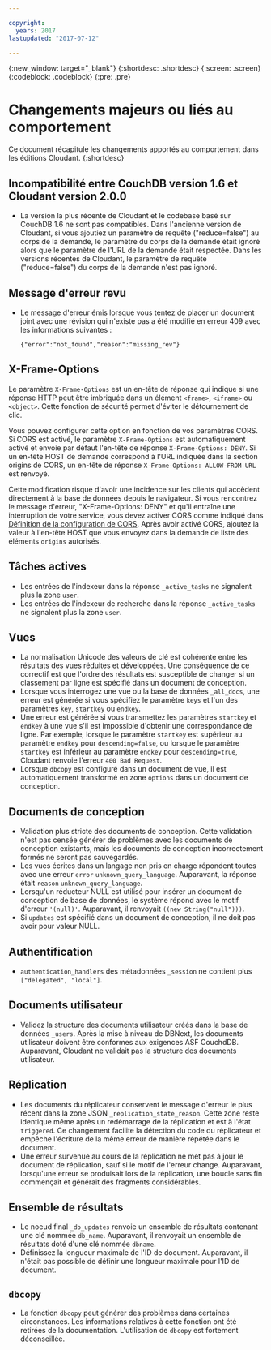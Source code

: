 ```yaml
---

copyright:
  years: 2017
lastupdated: "2017-07-12"

---
```


{:new_window: target="_blank"}
{:shortdesc: .shortdesc}
{:screen: .screen}
{:codeblock: .codeblock}
{:pre: .pre}

<!-- Acrolinx: 2017-07-12 -->

# Changements majeurs ou liés au comportement

Ce document récapitule les changements apportés au comportement dans les éditions Cloudant.
{:shortdesc}

## Incompatibilité entre CouchDB version 1.6 et Cloudant version 2.0.0

-   La version la plus récente de Cloudant et le codebase basé sur CouchDB 1.6 ne sont pas compatibles. Dans
l'ancienne version   de Cloudant, si vous ajoutiez un paramètre de requête
("reduce=false") au corps de la demande, le paramètre du corps de la demande était ignoré alors que le paramètre de l'URL de la demande était respectée. Dans
les versions récentes de Cloudant, le paramètre de requête ("reduce=false") du corps de la demande n'est pas ignoré. 

## Message d'erreur revu

- Le message d'erreur émis lorsque vous tentez de placer un document joint avec
une révision qui n'existe pas a été modifié en erreur 409 avec les informations suivantes :

	```
	{"error":"not_found","reason":"missing_rev"}
	```

## X-Frame-Options

Le paramètre `X-Frame-Options` est un en-tête de réponse qui indique si une réponse HTTP peut être imbriquée dans un élément `<frame>`, `<iframe>` ou `<object>`. Cette fonction de sécurité permet d'éviter le détournement de clic. 

Vous pouvez configurer cette option en fonction de vos paramètres CORS. Si CORS est
activé, le paramètre `X-Frame-Options` est automatiquement activé et envoie par défaut l'en-tête de réponse `X-Frame-Options: DENY`. Si un en-tête HOST de demande correspond à l'URL indiquée dans la section origins de CORS, un en-tête de réponse `X-Frame-Options: ALLOW-FROM URL` est renvoyé.
 
Cette modification risque d'avoir une incidence sur les clients qui accèdent directement à la base de données depuis le navigateur. Si
vous rencontrez le message d'erreur, "X-Frame-Options: DENY" et qu'il entraîne une interruption de votre service, vous devez activer CORS comme indiqué dans
[Définition de la configuration de CORS](../api/cors.html#setting-the-cors-configuration). Après
avoir activé CORS, ajoutez la valeur à l'en-tête HOST que vous envoyez dans la demande de liste des éléments `origins` autorisés.

## Tâches actives

-   Les entrées de l'indexeur dans la réponse `_active_tasks` ne signalent plus la zone `user`.
-   Les entrées de l'indexeur de recherche dans la réponse `_active_tasks` ne signalent plus la zone `user`.

## Vues

-   La normalisation Unicode des valeurs de clé est cohérente entre les résultats des vues réduites et développées. Une conséquence de ce correctif est que l'ordre des résultats est susceptible de changer si un classement par ligne est spécifié dans un document de conception.
-   Lorsque vous interrogez une vue ou la base de données `_all_docs`, une erreur est générée si vous spécifiez le paramètre `keys` et l'un des paramètres `key`, `startkey` ou `endkey`.
-   Une erreur est générée si vous transmettez les paramètres `startkey` et `endkey` à une vue s'il est impossible d'obtenir une correspondance de ligne. 
Par exemple, lorsque le paramètre `startkey` est supérieur au paramètre `endkey` pour `descending=false`, ou lorsque le paramètre `startkey` est inférieur au paramètre `endkey` pour `descending=true`, Cloudant renvoie l'erreur `400 Bad Request`.
-   Lorsque `dbcopy` est configuré dans un document de vue, il est automatiquement transformé en zone `options` dans un document de conception.  

## Documents de conception

-   Validation plus stricte des documents de conception. Cette validation n'est pas censée générer de problèmes avec les documents de conception existants, mais les documents de conception incorrectement formés ne seront pas sauvegardés. 
-   Les vues écrites dans un langage non pris en charge répondent toutes avec une erreur `error` `unknown_query_language`. Auparavant, la réponse était `reason` `unknown_query_language`.
-   Lorsqu'un réducteur NULL est utilisé pour insérer un document de conception de base de données, le système répond avec le motif d'erreur `'(null)'`. Auparavant, il renvoyait `((new String("null")))`.
-   Si `updates` est spécifié dans un document de conception, il ne doit pas avoir pour valeur NULL. 

## Authentification

-   `authentication_handlers` des métadonnées `_session` ne contient plus `["delegated", "local"]`.

## Documents utilisateur

-   Validez la structure des documents utilisateur créés dans la base de données `_users`. Après la mise à niveau de DBNext, les documents utilisateur doivent être conformes aux exigences ASF CouchdDB. Auparavant, Cloudant ne validait pas la structure des documents utilisateur.  

## Réplication 

-   Les documents du réplicateur conservent le message d'erreur le plus récent dans la zone JSON `_replication_state_reason`. Cette zone reste identique même après un redémarrage de la réplication et est à l'état `triggered`. Ce changement facilite la détection du code du réplicateur et empêche l'écriture de la même erreur de manière répétée dans le document. 
-   Une erreur survenue au cours de la réplication ne met pas à jour le document de réplication, sauf si le motif de l'erreur change. Auparavant, lorsqu'une erreur se produisait lors de la réplication, une boucle sans fin commençait et générait des fragments considérables.   

## Ensemble de résultats

-   Le noeud final `_db_updates` renvoie un ensemble de résultats contenant une clé nommée `db_name`. Auparavant, il renvoyait un ensemble de résultats doté d'une clé nommée `dbname`.
-   Définissez la longueur maximale de l'ID de document. Auparavant, il n'était pas possible de définir une longueur maximale pour l'ID de document. 

## `dbcopy`

- La fonction `dbcopy` peut générer des problèmes dans certaines circonstances.
  Les informations relatives à cette fonction ont été retirées de la documentation.
  L'utilisation de `dbcopy` est fortement déconseillée. 
